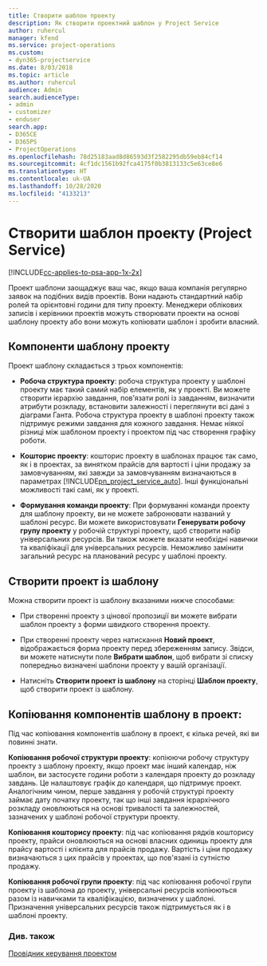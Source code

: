 ```yaml
---
title: Створити шаблон проекту
description: Як створити проектний шаблон у Project Service
author: ruhercul
manager: kfend
ms.service: project-operations
ms.custom:
- dyn365-projectservice
ms.date: 8/03/2018
ms.topic: article
ms.author: ruhercul
audience: Admin
search.audienceType:
- admin
- customizer
- enduser
search.app:
- D365CE
- D365PS
- ProjectOperations
ms.openlocfilehash: 78d25183aad8d86593d3f2582295db59eb84cf14
ms.sourcegitcommit: 4cf1dc1561b92fca4175f0b3813133c5e63ce8e6
ms.translationtype: HT
ms.contentlocale: uk-UA
ms.lasthandoff: 10/28/2020
ms.locfileid: "4133213"
---
```

# <a name="create-a-project-template-project-service"></a>Створити шаблон проекту (Project Service)

[!INCLUDE[cc-applies-to-psa-app-1x-2x](../includes/cc-applies-to-psa-app-1x-2x.md)]

Проект шаблони заощаджує ваш час, якщо ваша компанія регулярно заявок на подібних видів проектів. Вони надають стандартний набір ролей та орієнтовні години для типу проекту. Менеджери облікових записів і керівники проектів можуть створювати проекти на основі шаблону проекту або вони можуть копіювати шаблон і зробити власний.  
  
## <a name="components-of-project-template"></a>Компоненти шаблону проекту
 Проект шаблону складається з трьох компонентів:  
  
- **Робоча структура проекту**: робоча структура проекту у шаблоні проекту має такий самий набір елементів, як у проекті. Ви можете створити ієрархію завдання, повֹ’язати ролі із завданням, визначити атрибути розкладу, встановити залежності і переглянути всі дані з діаграми Ганта. Робоча структура проекту в шаблоні проекту також підтримує режими завдання для кожного завдання. Немає ніякої різниці між шаблоном проекту і проектом під час створення графіку роботи.  
  
- **Кошторис проекту**: кошторис проекту в шаблонах працює так само, як і в проектах, за винятком прайсів для вартості і ціни продажу за замовчуванням, які завжди за замовчуванням визначаються в параметрах [!INCLUDE[pn_project_service_auto](../includes/pn-project-service-auto.md)]. Інші функціональні можливості такі самі, як у проекті.  
  
- **Формування команди проекту**: При формуванні команди проекту для шаблону проекту, ви не можете забронювати названий у шаблоні ресурс. Ви можете використовувати **Генерувати робочу групу проекту** у робочій структурі проекту, щоб створити набір універсальних ресурсів. Ви також можете вказати необхідні навички та кваліфікації для універсальних ресурсів. Неможливо замінити загальний ресурс на планований ресурс у шаблоні проекту.  
  
## <a name="create-a-project-from-a-template"></a>Створити проект із шаблону  
 Можна створити проект із шаблону вказаними нижче способами:  
  
-   При створенні проекту з цінової пропозиції ви можете вибрати шаблон проекту з форми швидкого створення проекту.  
  
-   При створенні проекту через натискання **Новий проект**, відображається форма проекту перед збереженням запису. Звідси, ви можете натиснути поле **Вибрати шаблон**, щоб вибрати зі списку попередньо визначені шаблони проекту у вашій організації.  
  
-   Натисніть **Створити проект із шаблону** на сторінці **Шаблон проекту**, щоб створити проект із шаблону.  
  
## <a name="copying-components-of-a-template-to-a-project"></a>Копіювання компонентів шаблону в проект:  
 Під час копіювання компонентів шаблону в проект, є кілька речей, які ви повинні знати.  
  
 **Копіювання робочої структури проекту**: копіюючи робочу структуру проекту з шаблону проекту, якщо проект має інший календар, ніж шаблон, ви застосуєте години роботи з календаря проекту до розкладу завдань. Це налаштовує графік до календаря, що підтримує проект. Аналогічним чином, перше завдання у робочій структурі проекту займає дату початку проекту, так що інші завдання ієрархічного розкладу оновлюються на основі тривалості та залежностей, зазначених у шаблоні робочої структури проекту.  
  
 **Копіювання кошторису проекту**: під час копіювання рядків кошторису проекту, прайси оновлюються на основі власних одиниць проекту для прайсу вартості і клієнта для прайсів продажу. Вартість і ціни продажу визначаються з цих прайсів у проектах, що пов'язані із сутністю продажу.  
  
 **Копіювання робочої групи проекту**: під час копіювання робочої групи проекту із шаблона до проекту, універсальні ресурсів копіюються разом із навичками та кваліфікацією, визначених у шаблоні. Призначення універсальних ресурсів також підтримується як і в шаблоні проекту.  
  
### <a name="see-also"></a>Див. також  
 [Провідник керування проектом](../psa/project-manager-guide.md)
